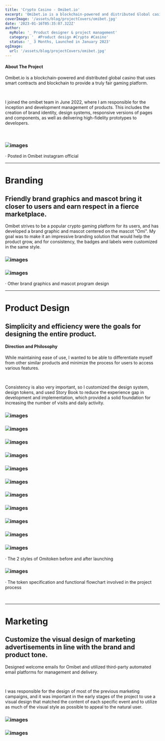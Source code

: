 ```yaml
---
title: 'Crypto Casino - Omibet.io'
excerpt: 'Omibet.io is a blockchain-powered and distributed Global casino that uses smart contracts and blockchain to provide a truly fair gaming platform.'
coverImage: '/assets/blog/projectCovers/omibet.jpg'
date: '2023-01-16T05:35:07.322Z'
author:
  myRole: '_ Product designer & project management'
  category: '_ #Product design #Crypto #Casino'
  status: '_ 3 Months, Launched in January 2023'
ogImage:
  url: '/assets/blog/projectCovers/omibet.jpg'
---
```

#### About The Project
Omibet.io is a blockchain-powered and distributed global casino that uses smart contracts and blockchain to provide a truly fair gaming platform.

&nbsp;

I joined the omibet team in June 2022, where I am responsible for the inception and development management of products. This includes the creation of brand identity, design systems, responsive versions of pages and components, as well as delivering high-fidelity prototypes to developers.

&nbsp;

### ![images](/assets/omibet/igposter.png "Omibet.io")
· Posted in Omibet instagram official

---
# Branding

## Friendly brand graphics and mascot bring it closer to users and earn respect in a fierce marketplace.
Omibet strives to be a popular crypto gaming platform for its users, and has developed a brand graphic and mascot centered on the mascot "Omi". My goal was to make it an impressive branding solution that would help the product grow, and for consistency, the badges and labels were customized in the same style.




### ![images](/assets/omibet/brand.png "Omibet.io")
### ![images](/assets/omibet/brand-2.png "Omibet.io")
· Other brand graphics and mascot program design


---
# Product Design
## Simplicity and efficiency were the goals for designing the entire product.
#### Direction and Philosophy
While maintaining ease of use, I wanted to be able to differentiate myself from other similar products and minimize the process for users to access various features.

&nbsp;

Consistency is also very important, so I customized the design system, design tokens, and used Story Book to reduce the experience gap in development and implementation, which provided a solid foundation for increasing the number of visits and daily activity.

### ![images](/assets/omibet/home.png "Omibet.io")
### ![images](/assets/omibet/casino-lobby.png "Omibet.io")
### ![images](/assets/omibet/sidebar.png "Omibet.io")
### ![images](/assets/omibet/casino-play.png "Omibet.io")
### ![images](/assets/omibet/login.png "Omibet.io")
### ![images](/assets/omibet/chatroom.png "Omibet.io")
### ![images](/assets/omibet/sports-1.png "Omibet.io")
### ![images](/assets/omibet/sports-2.png "Omibet.io")
### ![images](/assets/omibet/Referral-1.png "Omibet.io")
### ![images](/assets/omibet/Referral-2.png "Omibet.io")
### ![images](/assets/omibet/Omitoken.png "Omibet.io")
· The 2 styles of Omitoken before and after launching
### ![images](/assets/omibet/Organize.png "Omibet.io")
· The token specification and functional flowchart involved in the project process


&nbsp;

---

# Marketing

## Customize the visual design of marketing advertisements in line with the brand and product tone.

Designed welcome emails for Omibet and utilized third-party automated email platforms for management and delivery.

&nbsp;

I was responsible for the design of most of the previous marketing campaigns, and it was important in the early stages of the project to use a visual design that matched the content of each specific event and to utilize as much of the visual style as possible to appeal to the natural user.

### ![images](/assets/omibet/Email-ad.png "Omibet.io")
### ![images](/assets/omibet/marketing.png "Omibet.io")
